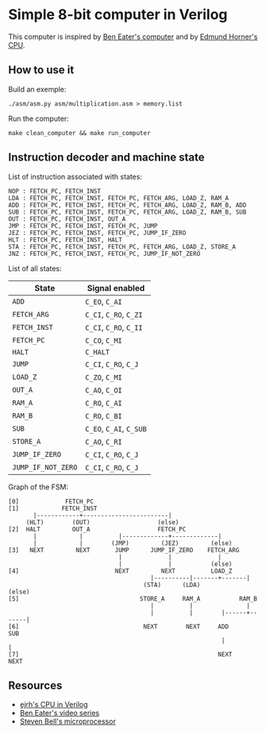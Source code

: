 Simple 8-bit computer in Verilog
================================

This computer is inspired by [Ben Eater's computer](https://eater.net/8bit/) and by [Edmund Horner's CPU](https://github.com/ejrh/cpu).


## How to use it

Build an exemple:

```
./asm/asm.py asm/multiplication.asm > memory.list
```

Run the computer:

```
make clean_computer && make run_computer
```


## Instruction decoder and machine state

List of instruction associated with states:

```
NOP : FETCH_PC, FETCH_INST
LDA : FETCH_PC, FETCH_INST, FETCH_PC, FETCH_ARG, LOAD_Z, RAM_A
ADD : FETCH_PC, FETCH_INST, FETCH_PC, FETCH_ARG, LOAD_Z, RAM_B, ADD
SUB : FETCH_PC, FETCH_INST, FETCH_PC, FETCH_ARG, LOAD_Z, RAM_B, SUB
OUT : FETCH_PC, FETCH_INST, OUT_A
JMP : FETCH_PC, FETCH_INST, FETCH_PC, JUMP
JEZ : FETCH_PC, FETCH_INST, FETCH_PC, JUMP_IF_ZERO
HLT : FETCH_PC, FETCH_INST, HALT
STA : FETCH_PC, FETCH_INST, FETCH_PC, FETCH_ARG, LOAD_Z, STORE_A
JNZ : FETCH_PC, FETCH_INST, FETCH_PC, JUMP_IF_NOT_ZERO
```

List of all states:

| State              | Signal enabled          |
|--------------------|-------------------------|
| `ADD`              | `C_EO`, `C_AI`          |
| `FETCH_ARG`        | `C_CI`, `C_RO`, `C_ZI`  |
| `FETCH_INST`       | `C_CI`, `C_RO`, `C_II`  |
| `FETCH_PC`         | `C_CO`, `C_MI`          |
| `HALT`             | `C_HALT`                |
| `JUMP`             | `C_CI`, `C_RO`, `C_J`   |
| `LOAD_Z`           | `C_ZO`, `C_MI`          |
| `OUT_A`            | `C_AO`, `C_OI`          |
| `RAM_A`            | `C_RO`, `C_AI`          |
| `RAM_B`            | `C_RO`, `C_BI`          |
| `SUB`              | `C_EO`, `C_AI`, `C_SUB` |
| `STORE_A`          | `C_AO`, `C_RI`          |
| `JUMP_IF_ZERO`     | `C_CI`, `C_RO`, `C_J`   |
| `JUMP_IF_NOT_ZERO` | `C_CI`, `C_RO`, `C_J`   |


Graph of the FSM:

```
[0]             FETCH_PC
[1]            FETCH_INST
       |------------+------------------------|
     (HLT)        (OUT)                   (else)
[2]  HALT         OUT_A                   FETCH_PC
       |            |          |-------------+-------------|
       |            |        (JMP)         (JEZ)         (else)
[3]   NEXT         NEXT       JUMP      JUMP_IF_ZERO    FETCH_ARG
                               |             |             |
                               |             |           (else)
[4]                           NEXT         NEXT          LOAD_Z
                                        |----------|-------+-------|
                                      (STA)      (LDA)           (else)
[5]                                  STORE_A     RAM_A           RAM_B
                                        |          |               |
                                        |          |        |------+-------|
[6]                                   NEXT        NEXT     ADD            SUB
                                                            |              |
[7]                                                        NEXT          NEXT
```

## Resources

* [ejrh's CPU in Verilog](https://github.com/ejrh/cpu)
* [Ben Eater's video series](https://eater.net/8bit/)
* [Steven Bell's microprocessor](https://stanford.edu/~sebell/oc_projects/ic_design_finalreport.pdf)
